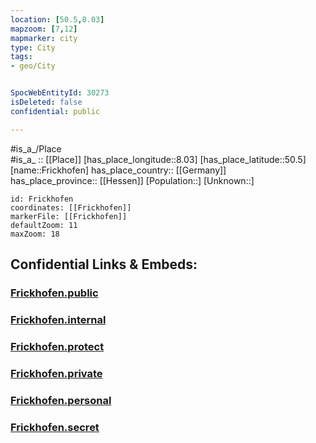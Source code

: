 ```yaml
---
location: [50.5,8.03] 
mapzoom: [7,12] 
mapmarker: city 
type: City
tags:
- geo/City


SpocWebEntityId: 30273
isDeleted: false
confidential: public

---
```

#is_a_/Place  
#is_a_ :: [[Place]] 
[has_place_longitude::8.03] 
[has_place_latitude::50.5] 
[name::Frickhofen] 
has_place_country:: [[Germany]]  
has_place_province:: [[Hessen]] 
[Population::] 
[Unknown::] 


```leaflet
id: Frickhofen
coordinates: [[Frickhofen]] 
markerFile: [[Frickhofen]] 
defaultZoom: 11 
maxZoom: 18
```


## Confidential Links & Embeds: 

### [Frickhofen.public](/_public/\Earth\Continent\Europe\Europe~Central\Germany\Germany~West\Hessen\counties~Hessen\Limburg-Weilburg\cities~Limburg-Weilburg\Dornburg\boroughs~DornburgFrickhofen.public.md) 

### [Frickhofen.internal](/_internal/\Earth\Continent\Europe\Europe~Central\Germany\Germany~West\Hessen\counties~Hessen\Limburg-Weilburg\cities~Limburg-Weilburg\Dornburg\boroughs~DornburgFrickhofen.internal.md) 

### [Frickhofen.protect](/_protect/\Earth\Continent\Europe\Europe~Central\Germany\Germany~West\Hessen\counties~Hessen\Limburg-Weilburg\cities~Limburg-Weilburg\Dornburg\boroughs~DornburgFrickhofen.protect.md) 

### [Frickhofen.private](/_private/\Earth\Continent\Europe\Europe~Central\Germany\Germany~West\Hessen\counties~Hessen\Limburg-Weilburg\cities~Limburg-Weilburg\Dornburg\boroughs~DornburgFrickhofen.private.md) 

### [Frickhofen.personal](/_personal/\Earth\Continent\Europe\Europe~Central\Germany\Germany~West\Hessen\counties~Hessen\Limburg-Weilburg\cities~Limburg-Weilburg\Dornburg\boroughs~DornburgFrickhofen.personal.md) 

### [Frickhofen.secret](/_secret/\Earth\Continent\Europe\Europe~Central\Germany\Germany~West\Hessen\counties~Hessen\Limburg-Weilburg\cities~Limburg-Weilburg\Dornburg\boroughs~DornburgFrickhofen.secret.md)

